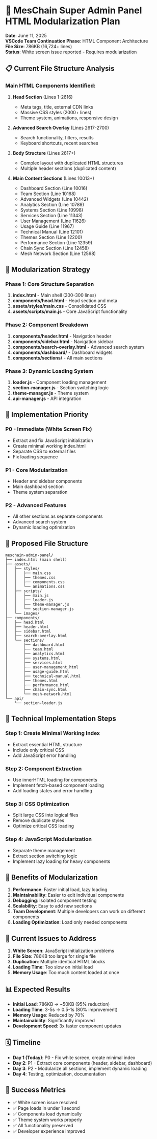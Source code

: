 # 🔧 MesChain Super Admin Panel HTML Modularization Plan
**Date**: June 11, 2025  
**VSCode Team Continuation Phase**: HTML Component Architecture  
**File Size**: 786KB (16,724+ lines)  
**Status**: White screen issue reported - Requires modularization

## 📋 **Current File Structure Analysis**

### **Main HTML Components Identified:**

1. **Head Section** (Lines 1-2616)
   - Meta tags, title, external CDN links
   - Massive CSS styles (2000+ lines)
   - Theme system, animations, responsive design

2. **Advanced Search Overlay** (Lines 2617-2700)
   - Search functionality, filters, results
   - Keyboard shortcuts, recent searches

3. **Body Structure** (Lines 2617+)
   - Complex layout with duplicated HTML structures
   - Multiple header sections (duplicated content)

4. **Main Content Sections** (Lines 10013+)
   - Dashboard Section (Line 10016)
   - Team Section (Line 10168)
   - Advanced Widgets (Line 10442)
   - Analytics Section (Line 10789)
   - Systems Section (Line 10998)
   - Services Section (Line 11343)
   - User Management (Line 11626)
   - Usage Guide (Line 11967)
   - Technical Manual (Line 12101)
   - Themes Section (Line 12200)
   - Performance Section (Line 12359)
   - Chain Sync Section (Line 12458)
   - Mesh Network Section (Line 12568)

## 🎯 **Modularization Strategy**

### **Phase 1: Core Structure Separation**
1. **index.html** - Main shell (200-300 lines)
2. **components/head.html** - Head section and meta
3. **assets/styles/main.css** - Consolidated CSS
4. **assets/scripts/main.js** - Core JavaScript functionality

### **Phase 2: Component Breakdown**
1. **components/header.html** - Navigation header
2. **components/sidebar.html** - Navigation sidebar
3. **components/search-overlay.html** - Advanced search system
4. **components/dashboard/** - Dashboard widgets
5. **components/sections/** - All main sections

### **Phase 3: Dynamic Loading System**
1. **loader.js** - Component loading management
2. **section-manager.js** - Section switching logic
3. **theme-manager.js** - Theme system
4. **api-manager.js** - API integration

## 🚀 **Implementation Priority**

### **P0 - Immediate (White Screen Fix)**
- Extract and fix JavaScript initialization
- Create minimal working index.html
- Separate CSS to external files
- Fix loading sequence

### **P1 - Core Modularization**
- Header and sidebar components
- Main dashboard section
- Theme system separation

### **P2 - Advanced Features**
- All other sections as separate components
- Advanced search system
- Dynamic loading optimization

## 📁 **Proposed File Structure**

```
meschain-admin-panel/
├── index.html (main shell)
├── assets/
│   ├── styles/
│   │   ├── main.css
│   │   ├── themes.css
│   │   ├── components.css
│   │   └── animations.css
│   ├── scripts/
│   │   ├── main.js
│   │   ├── loader.js
│   │   ├── theme-manager.js
│   │   └── section-manager.js
│   └── images/
├── components/
│   ├── head.html
│   ├── header.html
│   ├── sidebar.html
│   ├── search-overlay.html
│   └── sections/
│       ├── dashboard.html
│       ├── team.html
│       ├── analytics.html
│       ├── systems.html
│       ├── services.html
│       ├── user-management.html
│       ├── usage-guide.html
│       ├── technical-manual.html
│       ├── themes.html
│       ├── performance.html
│       ├── chain-sync.html
│       └── mesh-network.html
└── api/
    └── section-loader.js
```

## 🔧 **Technical Implementation Steps**

### **Step 1: Create Minimal Working Index**
- Extract essential HTML structure
- Include only critical CSS
- Add JavaScript error handling

### **Step 2: Component Extraction**
- Use innerHTML loading for components
- Implement fetch-based component loading
- Add loading states and error handling

### **Step 3: CSS Optimization**
- Split large CSS into logical files
- Remove duplicate styles
- Optimize critical CSS loading

### **Step 4: JavaScript Modularization**
- Separate theme management
- Extract section switching logic
- Implement lazy loading for heavy components

## 🎨 **Benefits of Modularization**

1. **Performance**: Faster initial load, lazy loading
2. **Maintainability**: Easier to edit individual components
3. **Debugging**: Isolated component testing
4. **Scalability**: Easy to add new sections
5. **Team Development**: Multiple developers can work on different components
6. **Loading Optimization**: Load only needed components

## 🚨 **Current Issues to Address**

1. **White Screen**: JavaScript initialization problems
2. **File Size**: 786KB too large for single file
3. **Duplication**: Multiple identical HTML blocks
4. **Loading Time**: Too slow on initial load
5. **Memory Usage**: Too much content loaded at once

## 📊 **Expected Results**

- **Initial Load**: 786KB → ~50KB (95% reduction)
- **Loading Time**: 3-5s → 0.5-1s (80% improvement)
- **Memory Usage**: Reduced by 70%
- **Maintainability**: Significantly improved
- **Development Speed**: 3x faster component updates

## 🗓 **Timeline**

- **Day 1 (Today)**: P0 - Fix white screen, create minimal index
- **Day 2**: P1 - Extract core components (header, sidebar, dashboard)
- **Day 3**: P2 - Modularize all sections, implement dynamic loading
- **Day 4**: Testing, optimization, documentation

## 🎯 **Success Metrics**

- ✅ White screen issue resolved
- ✅ Page loads in under 1 second
- ✅ Components load dynamically
- ✅ Theme system works properly
- ✅ All functionality preserved
- ✅ Developer experience improved
